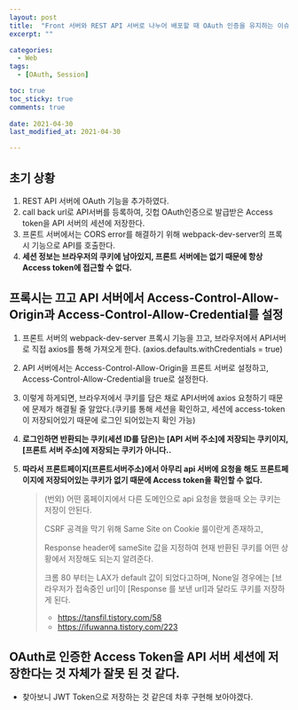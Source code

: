 ```yaml
---
layout: post
title:  "Front 서버와 REST API 서버로 나누어 배포할 때 OAuth 인증을 유지하는 이슈"
excerpt: ""

categories:
  - Web
tags:
  - [OAuth, Session]

toc: true
toc_sticky: true
comments: true
 
date: 2021-04-30
last_modified_at: 2021-04-30

---
```


## 초기 상황

1. REST API 서버에 OAuth 기능을 추가하였다.
2. call back url로 API서버를 등록하여, 깃헙 OAuth인증으로 발급받은 Access token을 API 서버의 세션에 저장한다.
3. 프론트 서버에서는 CORS error를 해결하기 위해 webpack-dev-server의 프록시 기능으로 API를 호출한다.
4. **세션 정보는 브라우저의 쿠키에 남아있지, 프론트 서버에는 없기 때문에 항상 Access token에 접근할 수 없다.**

## 프록시는 끄고 API 서버에서 Access-Control-Allow-Origin과 Access-Control-Allow-Credential를 설정

1. 프론트 서버의 webpack-dev-server 프록시 기능을 끄고, 브라우저에서 API서버로 직접 axios를 통해 가져오게 한다. (axios.defaults.withCredentials = true)

2. API 서버에서는 Access-Control-Allow-Origin을 프론트 서버로 설정하고, Access-Control-Allow-Credential을 true로 설정한다.

3. 이렇게 하게되면, 브라우저에서 쿠키를 담은 채로 API서버에 axios 요청하기 때문에 문제가 해결될 줄 알았다.(쿠키를 통해 세션을 확인하고, 세션에 access-token이 저장되어있기 때문에 로그인 되어있는지 확인 가능)

4. **로그인하면 반환되는 쿠키(세션 ID를 담은)는 [API 서버 주소]에 저장되는 쿠키이지, [프론트 서버 주소]에 저장되는 쿠키가 아니다..**

5. **따라서 프론트페이지(프론트서버주소)에서 아무리 api 서버에 요청을 해도 프론트페이지에 저장되어있는 쿠키가 없기 때문에 Access token을 확인할 수 없다.**

   >  (번외) 어떤 홈페이지에서 다른 도메인으로 api 요청을 했을때 오는 쿠키는 저장이 안된다.
   >
   > CSRF 공격을 막기 위해 Same Site on Cookie 룰이란게 존재하고,
   >
   > Response header에 sameSite 값을 지정하여 현재 반환된 쿠키를 어떤 상황에서 저장해도 되는지 알려준다.
   >
   > 크롬 80 부터는 LAX가 default 값이 되었다고하며, None일 경우에는 [브라우저가 접속중인 url]이 [Response 를 보낸 url]과 달라도 쿠키를 저장하게 된다. 
   >
   > - <https://tansfil.tistory.com/58>
   > - <https://ifuwanna.tistory.com/223>

## OAuth로 인증한 Access Token을 API 서버 세션에 저장한다는 것 자체가 잘못 된 것 같다.

- 찾아보니 JWT Token으로 저장하는 것 같은데 차후 구현해 보아야겠다.